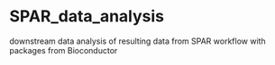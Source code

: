 # SPAR_data_analysis
downstream data analysis of resulting data from SPAR workflow with packages from Bioconductor

